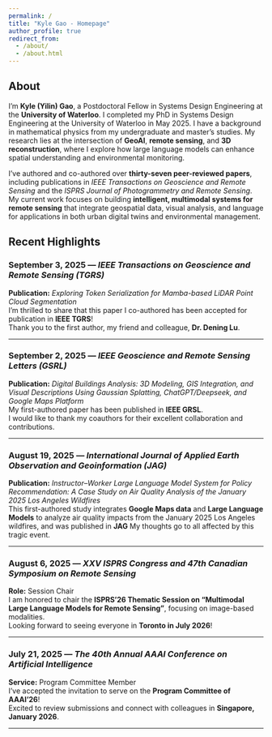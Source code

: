 ```yaml
---
permalink: /
title: "Kyle Gao - Homepage"
author_profile: true
redirect_from: 
  - /about/
  - /about.html
---
```

## About

I’m **Kyle (Yilin) Gao**, a Postdoctoral Fellow in Systems Design Engineering at the **University of Waterloo**. I completed my PhD in Systems Design Engineering at the University of Waterloo in May 2025. I have a background in mathematical physics from my undergraduate and master’s studies.
My research lies at the intersection of **GeoAI**, **remote sensing**, and **3D reconstruction**, where I explore how large language models can enhance spatial understanding and environmental monitoring.  

I’ve authored and co-authored over **thirty-seven peer-reviewed papers**, including publications in *IEEE Transactions on Geoscience and Remote Sensing* and the *ISPRS Journal of Photogrammetry and Remote Sensing*.
My current work focuses on building **intelligent, multimodal systems for remote sensing** that integrate geospatial data, visual analysis, and language for applications in both urban digital twins and environmental management.

## Recent Highlights

### September 3, 2025 — *IEEE Transactions on Geoscience and Remote Sensing (TGRS)*
**Publication:** *Exploring Token Serialization for Mamba-based LiDAR Point Cloud Segmentation*  
I’m thrilled to share that this paper I co-authored has been accepted for publication in **IEEE TGRS**!  
Thank you to the first author, my friend and colleague, **Dr. Dening Lu**.

---

### September 2, 2025 — *IEEE Geoscience and Remote Sensing Letters (GSRL)*  
**Publication:** *Digital Buildings Analysis: 3D Modeling, GIS Integration, and Visual Descriptions Using Gaussian Splatting, ChatGPT/Deepseek, and Google Maps Platform*  
My first-authored paper has been published in **IEEE GRSL**.  
I would like to thank my coauthors for their excellent collaboration and contributions.

---

### August 19, 2025 — *International Journal of Applied Earth Observation and Geoinformation (JAG)*  
**Publication:** *Instructor–Worker Large Language Model System for Policy Recommendation: A Case Study on Air Quality Analysis of the January 2025 Los Angeles Wildfires*  
This first-authored study integrates **Google Maps data** and **Large Language Models** to analyze air quality impacts from the January 2025 Los Angeles wildfires, and was published in **JAG** 
My thoughts go to all affected by this tragic event.

---

### August 6, 2025 — *XXV ISPRS Congress and 47th Canadian Symposium on Remote Sensing*  
**Role:** Session Chair  
I am honored to chair the **ISPRS’26 Thematic Session on “Multimodal Large Language Models for Remote Sensing”**, focusing on image-based modalities.  
Looking forward to seeing everyone in **Toronto in July 2026**!

---

### July 21, 2025 — *The 40th Annual AAAI Conference on Artificial Intelligence*  
**Service:** Program Committee Member  
I’ve accepted the invitation to serve on the **Program Committee of AAAI’26**!  
Excited to review submissions and connect with colleagues in **Singapore, January 2026**.

---